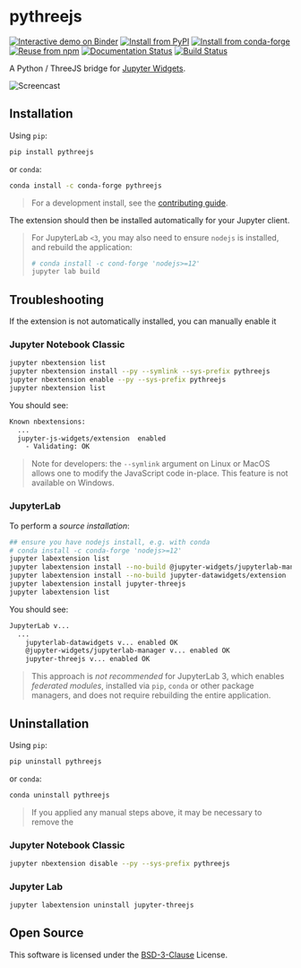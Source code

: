 # pythreejs

[![Interactive demo on Binder][binder-badge]][binder]
[![Install from PyPI][pypi-badge]][pypi]
[![Install from conda-forge][cf-badge]][cf]
[![Reuse from npm][npm-badge]][npm]
[![Documentation Status][docs-badge]][docs]
[![Build Status][ci-badge]][ci]

A Python / ThreeJS bridge for [Jupyter Widgets][widgets].

![Screencast]

[binder-badge]: https://mybinder.org/badge_logo.svg
[binder]: https://mybinder.org/v2/gh/jupyter-widgets/pythreejs/HEAD?urlpath=lab%2Ftree%2Fexamples%2FExamples.ipynb
[pypi-badge]: https://img.shields.io/pypi/v/pythreejs?logo=pypi
[pypi]: https://pypi.org/project/pythreejs
[cf-badge]: https://img.shields.io/conda/vn/conda-forge/pythreejs?logo=conda-forge
[cf]: https://anaconda.org/conda-forge/pythreejs
[npm-badge]: https://img.shields.io/npm/v/jupyter-threejs?logo=npm
[npm]: https://www.npmjs.com/package/jupyter-threejs
[docs-badge]: https://readthedocs.org/projects/pythreejs/badge/?version=stable
[docs]: https://pythreejs.readthedocs.io/en/stable
[ci-badge]: https://github.com/jupyter-widgets/pythreejs/actions/workflows/ci.yml/badge.svg
[ci]: https://github.com/jupyter-widgets/pythreejs/actions/workflows/ci.yml?query=branch%3Amaster
[widgets]: https://jupyter.org/widgets
[screencast]: https://raw.githubusercontent.com/jupyter-widgets/pythreejs/master/screencast.gif

## Installation

Using `pip`:

```bash
pip install pythreejs
```

or `conda`:

```bash
conda install -c conda-forge pythreejs
```

> For a development install, see the [contributing guide][contributing].

The extension should then be installed automatically for your Jupyter client.

> For JupyterLab `<3`, you may also need to ensure `nodejs` is installed, and
> rebuild the application:
>
> ```bash
> # conda install -c cond-forge 'nodejs>=12'
> jupyter lab build
> ```

[contributing]: https://github.com/jupyter-widgets/pythreejs/blob/master/CONTRIBUTING.md

## Troubleshooting

If the extension is not automatically installed, you can manually enable it

### Jupyter Notebook Classic

```bash
jupyter nbextension list
jupyter nbextension install --py --symlink --sys-prefix pythreejs
jupyter nbextension enable --py --sys-prefix pythreejs
jupyter nbextension list
```

You should see:

```bash
Known nbextensions:
  ...
  jupyter-js-widgets/extension  enabled
    - Validating: OK
```

> Note for developers: the `--symlink` argument on Linux or MacOS allows one to
> modify the JavaScript code in-place. This feature is not available on Windows.

### JupyterLab

To perform a _source installation_:

```bash
## ensure you have nodejs install, e.g. with conda
# conda install -c conda-forge 'nodejs>=12'
jupyter labextension list
jupyter labextension install --no-build @jupyter-widgets/jupyterlab-manager
jupyter labextension install --no-build jupyter-datawidgets/extension
jupyter labextension install jupyter-threejs
jupyter labextension list
```

You should see:

```bash
JupyterLab v...
  ...
    jupyterlab-datawidgets v... enabled OK
    @jupyter-widgets/jupyterlab-manager v... enabled OK
    jupyter-threejs v... enabled OK

```

> This approach is _not recommended_ for JupyterLab 3, which enables
> _federated modules_, installed via `pip`, `conda` or other package managers,
> and does not require rebuilding the entire application.

## Uninstallation

Using `pip`:

```bash
pip uninstall pythreejs
```

or `conda`:

```bash
conda uninstall pythreejs
```

> If you applied any manual steps above, it may be necessary to remove the

### Jupyter Notebook Classic

```bash
jupyter nbextension disable --py --sys-prefix pythreejs
```

### Jupyter Lab

```bash
jupyter labextension uninstall jupyter-threejs
```

## Open Source

This software is licensed under the [BSD-3-Clause][] License.

[bsd-3-clause]: https://github.com/jupyter-widgets/pythreejs/blob/master/LICENSE
